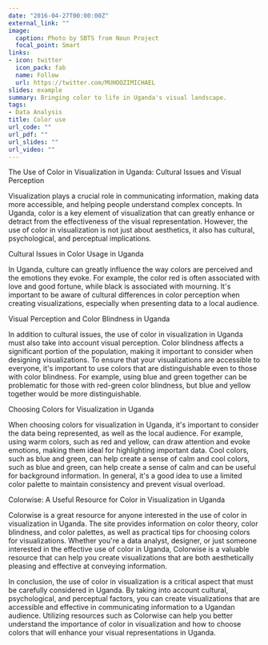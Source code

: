 ```yaml
---
date: "2016-04-27T00:00:00Z"
external_link: ""
image:
  caption: Photo by SBTS from Noun Project
  focal_point: Smart
links:
- icon: twitter
  icon_pack: fab
  name: Follow
  url: https://twitter.com/MUHOOZIMICHAEL
slides: example
summary: Bringing color to life in Uganda's visual landscape.
tags:
- Data Analysis 
title: Color use
url_code: ""
url_pdf: ""
url_slides: ""
url_video: ""
---
```


The Use of Color in Visualization in Uganda: Cultural Issues and Visual Perception

Visualization plays a crucial role in communicating information, making data more accessible, and helping people understand complex concepts. In Uganda, color is a key element of visualization that can greatly enhance or detract from the effectiveness of the visual representation. However, the use of color in visualization is not just about aesthetics, it also has cultural, psychological, and perceptual implications.

Cultural Issues in Color Usage in Uganda

In Uganda, culture can greatly influence the way colors are perceived and the emotions they evoke. For example, the color red is often associated with love and good fortune, while black is associated with mourning. It's important to be aware of cultural differences in color perception when creating visualizations, especially when presenting data to a local audience.

Visual Perception and Color Blindness in Uganda

In addition to cultural issues, the use of color in visualization in Uganda must also take into account visual perception. Color blindness affects a significant portion of the population, making it important to consider when designing visualizations. To ensure that your visualizations are accessible to everyone, it's important to use colors that are distinguishable even to those with color blindness. For example, using blue and green together can be problematic for those with red-green color blindness, but blue and yellow together would be more distinguishable.

Choosing Colors for Visualization in Uganda

When choosing colors for visualization in Uganda, it's important to consider the data being represented, as well as the local audience. For example, using warm colors, such as red and yellow, can draw attention and evoke emotions, making them ideal for highlighting important data. Cool colors, such as blue and green, can help create a sense of calm and cool colors, such as blue and green, can help create a sense of calm and can be useful for background information. In general, it's a good idea to use a limited color palette to maintain consistency and prevent visual overload.

Colorwise: A Useful Resource for Color in Visualization in Uganda

Colorwise is a great resource for anyone interested in the use of color in visualization in Uganda. The site provides information on color theory, color blindness, and color palettes, as well as practical tips for choosing colors for visualizations. Whether you're a data analyst, designer, or just someone interested in the effective use of color in Uganda, Colorwise is a valuable resource that can help you create visualizations that are both aesthetically pleasing and effective at conveying information.

In conclusion, the use of color in visualization is a critical aspect that must be carefully considered in Uganda. By taking into account cultural, psychological, and perceptual factors, you can create visualizations that are accessible and effective in communicating information to a Ugandan audience. Utilizing resources such as Colorwise can help you better understand the importance of color in visualization and how to choose colors that will enhance your visual representations in Uganda.


